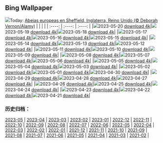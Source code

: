 ## Bing Wallpaper
![](https://global.bing.com/th?id=OHR.EuropeanHoneybee_ES-ES0636675084_UHD.jpg&w=1000)Today: [Abejas europeas en Sheffield, Inglaterra, Reino Unido (© Deborah Vernon/Alamy)](https://global.bing.com/th?id=OHR.EuropeanHoneybee_ES-ES0636675084_UHD.jpg)
|      |      |      |
| :----: | :----: | :----: |
|![](https://global.bing.com/th?id=OHR.EuropeanHoneybee_ES-ES0636675084_UHD.jpg&pid=hp&w=384&h=216&rs=1&c=4)2023-05-20 [download 4k](https://global.bing.com/th?id=OHR.EuropeanHoneybee_ES-ES0636675084_UHD.jpg)|![](https://global.bing.com/th?id=OHR.SumatranRhino_ES-ES0481030773_UHD.jpg&pid=hp&w=384&h=216&rs=1&c=4)2023-05-19 [download 4k](https://global.bing.com/th?id=OHR.SumatranRhino_ES-ES0481030773_UHD.jpg)|![](https://global.bing.com/th?id=OHR.MuseoSoumaya_ES-ES7663567636_UHD.jpg&pid=hp&w=384&h=216&rs=1&c=4)2023-05-18 [download 4k](https://global.bing.com/th?id=OHR.MuseoSoumaya_ES-ES7663567636_UHD.jpg)|
|![](https://global.bing.com/th?id=OHR.CormorantBridge_ES-ES7546746501_UHD.jpg&pid=hp&w=384&h=216&rs=1&c=4)2023-05-17 [download 4k](https://global.bing.com/th?id=OHR.CormorantBridge_ES-ES7546746501_UHD.jpg)|![](https://global.bing.com/th?id=OHR.AmericanWetlands_ES-ES7434917906_UHD.jpg&pid=hp&w=384&h=216&rs=1&c=4)2023-05-16 [download 4k](https://global.bing.com/th?id=OHR.AmericanWetlands_ES-ES7434917906_UHD.jpg)|![](https://global.bing.com/th?id=OHR.SanIsidro_ES-ES5486603956_UHD.jpg&pid=hp&w=384&h=216&rs=1&c=4)2023-05-15 [download 4k](https://global.bing.com/th?id=OHR.SanIsidro_ES-ES5486603956_UHD.jpg)|
|![](https://global.bing.com/th?id=OHR.CordobaCourtyardFlowers_ES-ES5272569194_UHD.jpg&pid=hp&w=384&h=216&rs=1&c=4)2023-05-14 [download 4k](https://global.bing.com/th?id=OHR.CordobaCourtyardFlowers_ES-ES5272569194_UHD.jpg)|![](https://global.bing.com/th?id=OHR.SonnyBonoPelicans_ES-ES7186908543_UHD.jpg&pid=hp&w=384&h=216&rs=1&c=4)2023-05-13 [download 4k](https://global.bing.com/th?id=OHR.SonnyBonoPelicans_ES-ES7186908543_UHD.jpg)|![](https://global.bing.com/th?id=OHR.WildLupine_ES-ES7051254590_UHD.jpg&pid=hp&w=384&h=216&rs=1&c=4)2023-05-12 [download 4k](https://global.bing.com/th?id=OHR.WildLupine_ES-ES7051254590_UHD.jpg)|
|![](https://global.bing.com/th?id=OHR.FootballField_ES-ES1134626005_UHD.jpg&pid=hp&w=384&h=216&rs=1&c=4)2023-05-11 [download 4k](https://global.bing.com/th?id=OHR.FootballField_ES-ES1134626005_UHD.jpg)|![](https://global.bing.com/th?id=OHR.CordouanLighthouse_ES-ES6838746502_UHD.jpg&pid=hp&w=384&h=216&rs=1&c=4)2023-05-10 [download 4k](https://global.bing.com/th?id=OHR.CordouanLighthouse_ES-ES6838746502_UHD.jpg)|![](https://global.bing.com/th?id=OHR.Atoll_ES-ES0231561416_UHD.jpg&pid=hp&w=384&h=216&rs=1&c=4)2023-05-09 [download 4k](https://global.bing.com/th?id=OHR.Atoll_ES-ES0231561416_UHD.jpg)|
|![](https://global.bing.com/th?id=OHR.TheChaps_ES-ES6532934571_UHD.jpg&pid=hp&w=384&h=216&rs=1&c=4)2023-05-08 [download 4k](https://global.bing.com/th?id=OHR.TheChaps_ES-ES6532934571_UHD.jpg)|![](https://global.bing.com/th?id=OHR.OdocoileusVirginianus_ES-ES7304576288_UHD.jpg&pid=hp&w=384&h=216&rs=1&c=4)2023-05-07 [download 4k](https://global.bing.com/th?id=OHR.OdocoileusVirginianus_ES-ES7304576288_UHD.jpg)|![](https://global.bing.com/th?id=OHR.HwangmaesanAzaleas_ES-ES6421131514_UHD.jpg&pid=hp&w=384&h=216&rs=1&c=4)2023-05-06 [download 4k](https://global.bing.com/th?id=OHR.HwangmaesanAzaleas_ES-ES6421131514_UHD.jpg)|
|![](https://global.bing.com/th?id=OHR.Popocatepetl_ES-ES6274699860_UHD.jpg&pid=hp&w=384&h=216&rs=1&c=4)2023-05-05 [download 4k](https://global.bing.com/th?id=OHR.Popocatepetl_ES-ES6274699860_UHD.jpg)|![](https://global.bing.com/th?id=OHR.RebelBase_ES-ES8408731929_UHD.jpg&pid=hp&w=384&h=216&rs=1&c=4)2023-05-04 [download 4k](https://global.bing.com/th?id=OHR.RebelBase_ES-ES8408731929_UHD.jpg)|![](https://global.bing.com/th?id=OHR.ThreeWildebeest_ES-ES8355065020_UHD.jpg&pid=hp&w=384&h=216&rs=1&c=4)2023-05-03 [download 4k](https://global.bing.com/th?id=OHR.ThreeWildebeest_ES-ES8355065020_UHD.jpg)|
|![](https://global.bing.com/th?id=OHR.KlostersSerneus_ES-ES8285488352_UHD.jpg&pid=hp&w=384&h=216&rs=1&c=4)2023-05-02 [download 4k](https://global.bing.com/th?id=OHR.KlostersSerneus_ES-ES8285488352_UHD.jpg)|![](https://global.bing.com/th?id=OHR.QuebecCityBridge_ES-ES5046803154_UHD.jpg&pid=hp&w=384&h=216&rs=1&c=4)2023-05-01 [download 4k](https://global.bing.com/th?id=OHR.QuebecCityBridge_ES-ES5046803154_UHD.jpg)|![](https://global.bing.com/th?id=OHR.ExteriorPreservationHall_ES-ES8232748030_UHD.jpg&pid=hp&w=384&h=216&rs=1&c=4)2023-04-30 [download 4k](https://global.bing.com/th?id=OHR.ExteriorPreservationHall_ES-ES8232748030_UHD.jpg)|
|![](https://global.bing.com/th?id=OHR.JTNPMilkyWay_ES-ES8173705095_UHD.jpg&pid=hp&w=384&h=216&rs=1&c=4)2023-04-29 [download 4k](https://global.bing.com/th?id=OHR.JTNPMilkyWay_ES-ES8173705095_UHD.jpg)|![](https://global.bing.com/th?id=OHR.MariposaGrove_ES-ES4546684811_UHD.jpg&pid=hp&w=384&h=216&rs=1&c=4)2023-04-28 [download 4k](https://global.bing.com/th?id=OHR.MariposaGrove_ES-ES4546684811_UHD.jpg)|![](https://global.bing.com/th?id=OHR.SouthPadre_ES-ES6970035898_UHD.jpg&pid=hp&w=384&h=216&rs=1&c=4)2023-04-27 [download 4k](https://global.bing.com/th?id=OHR.SouthPadre_ES-ES6970035898_UHD.jpg)|
|![](https://global.bing.com/th?id=OHR.SevillaFair_ES-ES2601557373_UHD.jpg&pid=hp&w=384&h=216&rs=1&c=4)2023-04-26 [download 4k](https://global.bing.com/th?id=OHR.SevillaFair_ES-ES2601557373_UHD.jpg)|![](https://global.bing.com/th?id=OHR.AdelieWPD_ES-ES6914854360_UHD.jpg&pid=hp&w=384&h=216&rs=1&c=4)2023-04-25 [download 4k](https://global.bing.com/th?id=OHR.AdelieWPD_ES-ES6914854360_UHD.jpg)|![](https://global.bing.com/th?id=OHR.FranconianWineCellar_ES-ES6591604881_UHD.jpg&pid=hp&w=384&h=216&rs=1&c=4)2023-04-24 [download 4k](https://global.bing.com/th?id=OHR.FranconianWineCellar_ES-ES6591604881_UHD.jpg)|
|![](https://global.bing.com/th?id=OHR.CasaBatllo_ES-ES2986636559_UHD.jpg&pid=hp&w=384&h=216&rs=1&c=4)2023-04-23 [download 4k](https://global.bing.com/th?id=OHR.CasaBatllo_ES-ES2986636559_UHD.jpg)|![](https://global.bing.com/th?id=OHR.EarthDayFox_ES-ES6018405178_UHD.jpg&pid=hp&w=384&h=216&rs=1&c=4)2023-04-22 [download 4k](https://global.bing.com/th?id=OHR.EarthDayFox_ES-ES6018405178_UHD.jpg)|![](https://global.bing.com/th?id=OHR.ProcidaItaly_ES-ES3683647900_UHD.jpg&pid=hp&w=384&h=216&rs=1&c=4)2023-04-21 [download 4k](https://global.bing.com/th?id=OHR.ProcidaItaly_ES-ES3683647900_UHD.jpg)|

### 历史归档：
[2023-05](https://github.com/niumoo/bing-wallpaper/tree/main/picture/2023-05/) | [2023-04](https://github.com/niumoo/bing-wallpaper/tree/main/picture/2023-04/) | [2023-03](https://github.com/niumoo/bing-wallpaper/tree/main/picture/2023-03/) | [2023-02](https://github.com/niumoo/bing-wallpaper/tree/main/picture/2023-02/) | [2023-01](https://github.com/niumoo/bing-wallpaper/tree/main/picture/2023-01/) | [2022-12](https://github.com/niumoo/bing-wallpaper/tree/main/picture/2022-12/) | [2022-11](https://github.com/niumoo/bing-wallpaper/tree/main/picture/2022-11/) | [2022-10](https://github.com/niumoo/bing-wallpaper/tree/main/picture/2022-10/) | 
[2022-09](https://github.com/niumoo/bing-wallpaper/tree/main/picture/2022-09/) | [2022-08](https://github.com/niumoo/bing-wallpaper/tree/main/picture/2022-08/) | [2022-07](https://github.com/niumoo/bing-wallpaper/tree/main/picture/2022-07/) | [2022-06](https://github.com/niumoo/bing-wallpaper/tree/main/picture/2022-06/) | [2022-05](https://github.com/niumoo/bing-wallpaper/tree/main/picture/2022-05/) | [2022-04](https://github.com/niumoo/bing-wallpaper/tree/main/picture/2022-04/) | [2022-03](https://github.com/niumoo/bing-wallpaper/tree/main/picture/2022-03/) | [2022-02](https://github.com/niumoo/bing-wallpaper/tree/main/picture/2022-02/) | 
[2022-01](https://github.com/niumoo/bing-wallpaper/tree/main/picture/2022-01/) | [2021-12](https://github.com/niumoo/bing-wallpaper/tree/main/picture/2021-12/) | [2021-11](https://github.com/niumoo/bing-wallpaper/tree/main/picture/2021-11/) | [2021-10](https://github.com/niumoo/bing-wallpaper/tree/main/picture/2021-10/) | [2021-09](https://github.com/niumoo/bing-wallpaper/tree/main/picture/2021-09/) | [2021-08](https://github.com/niumoo/bing-wallpaper/tree/main/picture/2021-08/) | [2021-07](https://github.com/niumoo/bing-wallpaper/tree/main/picture/2021-07/) | [2021-06](https://github.com/niumoo/bing-wallpaper/tree/main/picture/2021-06/) | 
[2021-05](https://github.com/niumoo/bing-wallpaper/tree/main/picture/2021-05/) | [2021-04](https://github.com/niumoo/bing-wallpaper/tree/main/picture/2021-04/) | [2021-03](https://github.com/niumoo/bing-wallpaper/tree/main/picture/2021-03/) | [2021-02](https://github.com/niumoo/bing-wallpaper/tree/main/picture/2021-02/) | 